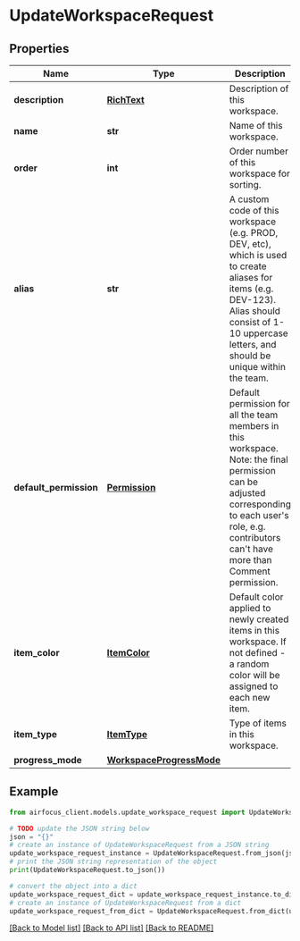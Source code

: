 # UpdateWorkspaceRequest


## Properties

Name | Type | Description | Notes
------------ | ------------- | ------------- | -------------
**description** | [**RichText**](RichText.md) | Description of this workspace. | 
**name** | **str** | Name of this workspace. | 
**order** | **int** | Order number of this workspace for sorting. | 
**alias** | **str** | A custom code of this workspace (e.g. PROD, DEV, etc), which is used to create aliases for items (e.g. DEV-123). Alias should consist of 1-10 uppercase letters, and should be unique within the team. | [optional] 
**default_permission** | [**Permission**](Permission.md) | Default permission for all the team members in this workspace. Note: the final permission can be adjusted corresponding to each user&#39;s role, e.g. contributors can&#39;t have more than Comment permission. | [optional] 
**item_color** | [**ItemColor**](ItemColor.md) | Default color applied to newly created items in this workspace. If not defined - a random color will be assigned to each new item. | [optional] 
**item_type** | [**ItemType**](ItemType.md) | Type of items in this workspace. | [optional] 
**progress_mode** | [**WorkspaceProgressMode**](WorkspaceProgressMode.md) |  | [optional] 

## Example

```python
from airfocus_client.models.update_workspace_request import UpdateWorkspaceRequest

# TODO update the JSON string below
json = "{}"
# create an instance of UpdateWorkspaceRequest from a JSON string
update_workspace_request_instance = UpdateWorkspaceRequest.from_json(json)
# print the JSON string representation of the object
print(UpdateWorkspaceRequest.to_json())

# convert the object into a dict
update_workspace_request_dict = update_workspace_request_instance.to_dict()
# create an instance of UpdateWorkspaceRequest from a dict
update_workspace_request_from_dict = UpdateWorkspaceRequest.from_dict(update_workspace_request_dict)
```
[[Back to Model list]](../README.md#documentation-for-models) [[Back to API list]](../README.md#documentation-for-api-endpoints) [[Back to README]](../README.md)


